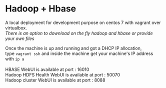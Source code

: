 # Hadoop + Hbase
A local deployment for development purpose on centos 7 with vagrant over virtualbox.</br>
*There is an option to download on the fly hadoop and hbase or provide your own files*

Once the machine is up and running and got a DHCP IP allocation,</br>
type `vagrant ssh` and inside the machine get your machine's IP address with `ip a`</br>
</br>
HBASE WebUI is available at port : 16010</br>
Hadoop HDFS Health WebUI is available at port : 50070</br>
Hadoop cluster WebUI is available at port : 8088